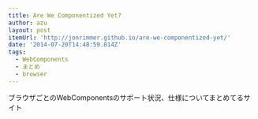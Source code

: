 ```yaml
---
title: Are We Componentized Yet?
author: azu
layout: post
itemUrl: 'http://jonrimmer.github.io/are-we-componentized-yet/'
date: '2014-07-20T14:48:59.814Z'
tags:
  - WebComponents
  - まとめ
  - browser
---
```

ブラウザごとのWebComponentsのサポート状況、仕様についてまとめてるサイト
